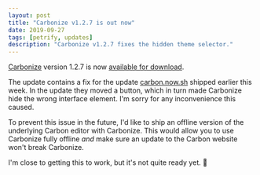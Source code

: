 ```yaml
---
layout: post
title: "Carbonize v1.2.7 is out now"
date: 2019-09-27
tags: [petrify, updates]
description: "Carbonize v1.2.7 fixes the hidden theme selector."
---
```


[Carbonize](/carbonize) version 1.2.7 is now [available for download](/carbonize/appstore).

The update contains a fix for the update [carbon.now.sh](https://carbon.now.sh) shipped earlier this week. In the update they moved a button, which in turn made Carbonize hide the wrong interface element. I'm sorry for any inconvenience this caused.

To prevent this issue in the future, I'd like to ship an offline version of the underlying Carbon editor with Carbonize. This would allow you to use Carbonize fully offline _and_ make sure an update to the Carbon website won't break Carbonize.

I'm close to getting this to work, but it's not quite ready yet. 🤞
